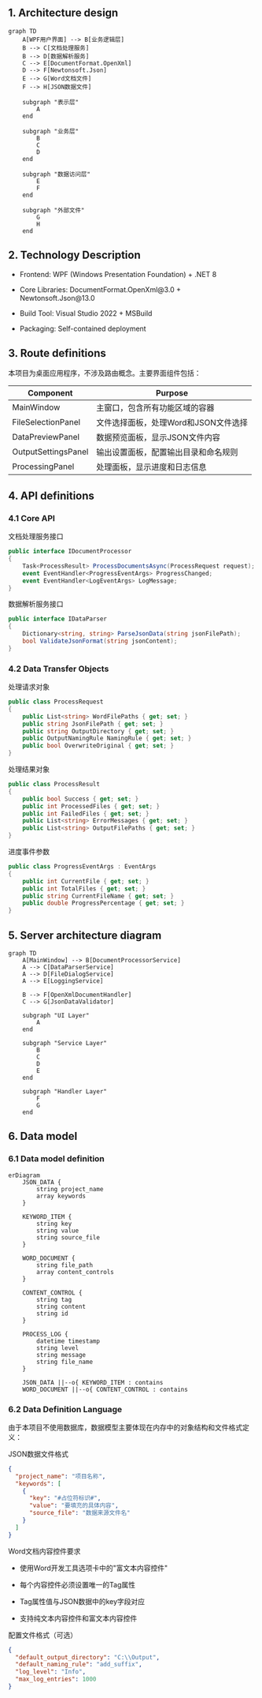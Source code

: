 ## 1. Architecture design

```mermaid
graph TD
    A[WPF用户界面] --> B[业务逻辑层]
    B --> C[文档处理服务]
    B --> D[数据解析服务]
    C --> E[DocumentFormat.OpenXml]
    D --> F[Newtonsoft.Json]
    E --> G[Word文档文件]
    F --> H[JSON数据文件]
    
    subgraph "表示层"
        A
    end
    
    subgraph "业务层"
        B
        C
        D
    end
    
    subgraph "数据访问层"
        E
        F
    end
    
    subgraph "外部文件"
        G
        H
    end
```

## 2. Technology Description

* Frontend: WPF (Windows Presentation Foundation) + .NET 8

* Core Libraries: DocumentFormat.OpenXml\@3.0 + Newtonsoft.Json\@13.0

* Build Tool: Visual Studio 2022 + MSBuild

* Packaging: Self-contained deployment

## 3. Route definitions

本项目为桌面应用程序，不涉及路由概念。主要界面组件包括：

| Component           | Purpose                |
| ------------------- | ---------------------- |
| MainWindow          | 主窗口，包含所有功能区域的容器        |
| FileSelectionPanel  | 文件选择面板，处理Word和JSON文件选择 |
| DataPreviewPanel    | 数据预览面板，显示JSON文件内容      |
| OutputSettingsPanel | 输出设置面板，配置输出目录和命名规则     |
| ProcessingPanel     | 处理面板，显示进度和日志信息         |

## 4. API definitions

### 4.1 Core API

文档处理服务接口

```csharp
public interface IDocumentProcessor
{
    Task<ProcessResult> ProcessDocumentsAsync(ProcessRequest request);
    event EventHandler<ProgressEventArgs> ProgressChanged;
    event EventHandler<LogEventArgs> LogMessage;
}
```

数据解析服务接口

```csharp
public interface IDataParser
{
    Dictionary<string, string> ParseJsonData(string jsonFilePath);
    bool ValidateJsonFormat(string jsonContent);
}
```

### 4.2 Data Transfer Objects

处理请求对象

```csharp
public class ProcessRequest
{
    public List<string> WordFilePaths { get; set; }
    public string JsonFilePath { get; set; }
    public string OutputDirectory { get; set; }
    public OutputNamingRule NamingRule { get; set; }
    public bool OverwriteOriginal { get; set; }
}
```

处理结果对象

```csharp
public class ProcessResult
{
    public bool Success { get; set; }
    public int ProcessedFiles { get; set; }
    public int FailedFiles { get; set; }
    public List<string> ErrorMessages { get; set; }
    public List<string> OutputFilePaths { get; set; }
}
```

进度事件参数

```csharp
public class ProgressEventArgs : EventArgs
{
    public int CurrentFile { get; set; }
    public int TotalFiles { get; set; }
    public string CurrentFileName { get; set; }
    public double ProgressPercentage { get; set; }
}
```

## 5. Server architecture diagram

```mermaid
graph TD
    A[MainWindow] --> B[DocumentProcessorService]
    A --> C[DataParserService]
    A --> D[FileDialogService]
    A --> E[LoggingService]
    
    B --> F[OpenXmlDocumentHandler]
    C --> G[JsonDataValidator]
    
    subgraph "UI Layer"
        A
    end
    
    subgraph "Service Layer"
        B
        C
        D
        E
    end
    
    subgraph "Handler Layer"
        F
        G
    end
```

## 6. Data model

### 6.1 Data model definition

```mermaid
erDiagram
    JSON_DATA {
        string project_name
        array keywords
    }
    
    KEYWORD_ITEM {
        string key
        string value
        string source_file
    }
    
    WORD_DOCUMENT {
        string file_path
        array content_controls
    }
    
    CONTENT_CONTROL {
        string tag
        string content
        string id
    }
    
    PROCESS_LOG {
        datetime timestamp
        string level
        string message
        string file_name
    }
    
    JSON_DATA ||--o{ KEYWORD_ITEM : contains
    WORD_DOCUMENT ||--o{ CONTENT_CONTROL : contains
```

### 6.2 Data Definition Language

由于本项目不使用数据库，数据模型主要体现在内存中的对象结构和文件格式定义：

JSON数据文件格式

```json
{
  "project_name": "项目名称",
  "keywords": [
    {
      "key": "#占位符标识#",
      "value": "要填充的具体内容",
      "source_file": "数据来源文件名"
    }
  ]
}
```

Word文档内容控件要求

* 使用Word开发工具选项卡中的"富文本内容控件"

* 每个内容控件必须设置唯一的Tag属性

* Tag属性值与JSON数据中的key字段对应

* 支持纯文本内容控件和富文本内容控件

配置文件格式（可选）

```json
{
  "default_output_directory": "C:\\Output",
  "default_naming_rule": "add_suffix",
  "log_level": "Info",
  "max_log_entries": 1000
}
```

